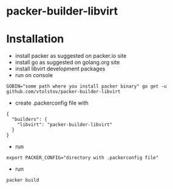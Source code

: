 # packer-builder-libvirt

# Installation

* install packer as suggested on packer.io site
* install go as suggested on golang.org site
* install libvirt development packages
* run on console
```
GOBIN="some path where you install packer binary" go get -u github.com/vtolstov/packer-builder-libvirt
```
* create .packerconfig file with
```
{
  "builders": {
    "libvirt": "packer-builder-libvirt"
  }
}
```
* run
```
export PACKER_CONFIG="directory with .packerconfig file"
```
* run
```
packer build
```
